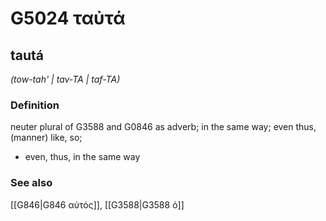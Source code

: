 # G5024 ταὐτά

## tautá

_(tow-tah' | tav-TA | taf-TA)_

### Definition

neuter plural of G3588 and G0846 as adverb; in the same way; even thus, (manner) like, so; 

- even, thus, in the same way

### See also

[[G846|G846 αὐτός]], [[G3588|G3588 ὁ]]
